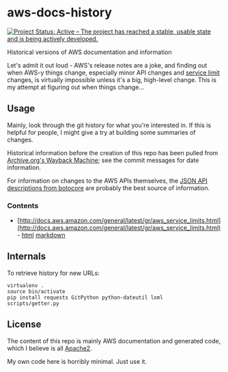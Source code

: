 # aws-docs-history

[![Project Status: Active – The project has reached a stable, usable state and is being actively developed.](http://www.repostatus.org/badges/latest/active.svg)](http://www.repostatus.org/#active)

Historical versions of AWS documentation and information

Let's admit it out loud - AWS's release notes are a joke, and finding out when
AWS-y things change, especially minor API changes and [service limit](http://docs.aws.amazon.com/general/latest/gr/aws_service_limits.html)
changes, is virtually impossible unless it's a big, high-level change. This is
my attempt at figuring out when things change...

## Usage

Mainly, look through the git history for what you're interested in. If this is helpful
for people, I might give a try at building some summaries of changes.

Historical information before the creation of this repo has been pulled from
[Archive.org's Wayback Machine](https://archive.org/web/); see the commit messages
for date information.

For information on changes to the AWS APIs themselves, the
[JSON API descriptions from botocore](https://github.com/boto/botocore/tree/develop/botocore/data)
are probably the best source of information.

### Contents

* [http://docs.aws.amazon.com/general/latest/gr/aws_service_limits.html](http://docs.aws.amazon.com/general/latest/gr/aws_service_limits.html) - [html](docs.aws.amazon.com/general/aws_service_limits.html) [markdown](docs.aws.amazon.com/general/aws_service_limits.html.md)

## Internals

To retrieve history for new URLs:

```
virtualenv .
source bin/activate
pip install requests GitPython python-dateutil lxml
scripts/getter.py
```

## License

The content of this repo is mainly AWS documentation and generated code, which
I believe is all [Apache2](http://aws.amazon.com/apache2.0/).

My own code here is horribly minimal. Just use it.
